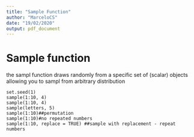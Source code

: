 ```yaml
---
title: "Sample Function"
author: "MarceloCS"
date: "19/02/2020"
output: pdf_document
---
```

# Sample function

the sampl function draws randomly from a specific set of (scalar) objects allowing you to sampl from arbitrary distribution

```{r}
set.seed(1)
sample(1:10, 4)
sample(1:10, 4)
sample(letters, 5)
sample(1:10)##permutation
sample(1:10)#no repeated numbers
sample(1:10, replace = TRUE) ##sample with replacement - repeat numbers
```

